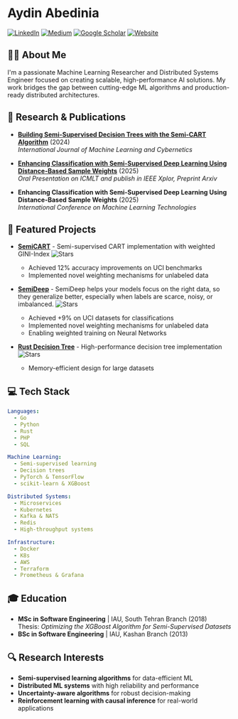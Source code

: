 # Aydin Abedinia


[![LinkedIn](https://img.shields.io/badge/LinkedIn-%230077B5.svg?style=flat-square&logo=linkedin&logoColor=white)](https://www.linkedin.com/in/aydin-abedinia-96b2276b/)
[![Medium](https://img.shields.io/badge/Medium-%23000000.svg?style=flat-square&logo=Medium&logoColor=white)](https://medium.com/@abedinia.aydin)
[![Google Scholar](https://img.shields.io/badge/Scholar-%234285F4.svg?style=flat-square&logo=google-scholar&logoColor=white)](https://scholar.google.com/citations?user=B1SRyKwAAAAJ)
[![Website](https://img.shields.io/badge/Website-%23FF7139.svg?style=flat-square&logo=Firefox-Browser&logoColor=white)](https://abedinia.github.io)

## 👨‍💻 About Me

I'm a passionate Machine Learning Researcher and Distributed Systems Engineer focused on creating scalable, high-performance AI solutions. My work bridges the gap between cutting-edge ML algorithms and production-ready distributed architectures.

## 🔬 Research & Publications

<!-- <img align="right" width="300" src="https://github-readme-stats.vercel.app/api?username=abedinia&show_icons=true&theme=radical" /> -->

- **[Building Semi-Supervised Decision Trees with the Semi-CART Algorithm](https://link.springer.com/article/10.1007/s13042-024-02161-z)** (2024)  
  *International Journal of Machine Learning and Cybernetics*

 - **[Enhancing Classification with Semi-Supervised Deep Learning Using Distance-Based Sample Weights]([https://arxiv.org/abs/2505.14345](https://arxiv.org/abs/2505.14345))** (2025)  
  *Oral Presentation on ICMLT and publish in IEEE Xplor, Preprint Arxiv*
  
- **Enhancing Classification with Semi-Supervised Deep Learning Using Distance-Based Sample Weights** (2025)  
  *International Conference on Machine Learning Technologies*

## 🚀 Featured Projects


- **[SemiCART](https://github.com/WeightedAI/semicart)** - Semi-supervised CART implementation with weighted GINI-Index
  ![Stars](https://img.shields.io/github/stars/WeightedAI/semicart?style=social)
  - Achieved 12% accuracy improvements on UCI benchmarks
  - Implemented novel weighting mechanisms for unlabeled data

- **[SemiDeep](https://github.com/WeightedAI/semideep)** - SemiDeep helps your models focus on the right data, so they generalize better, especially when labels are scarce, noisy, or imbalanced.
  ![Stars](https://img.shields.io/github/stars/WeightedAI/semideep?style=social)
  - Achieved +9% on UCI datasets for classifications
  - Implemented novel weighting mechanisms for unlabeled data
  - Enabling weighted training on Neural Networks


- **[Rust Decision Tree](https://github.com/abedinia/rust_decision_tree)** - High-performance decision tree implementation
  ![Stars](https://img.shields.io/github/stars/abedinia/rust_decision_tree?style=social)
  - Memory-efficient design for large datasets


## 💻 Tech Stack

```yaml
Languages:
  - Go
  - Python
  - Rust
  - PHP
  - SQL

Machine Learning:
  - Semi-supervised learning
  - Decision trees
  - PyTorch & TensorFlow
  - scikit-learn & XGBoost

Distributed Systems:
  - Microservices
  - Kubernetes
  - Kafka & NATS
  - Redis
  - High-throughput systems

Infrastructure:
  - Docker
  - K8s
  - AWS
  - Terraform
  - Prometheus & Grafana
```

## 🎓 Education

- **MSc in Software Engineering** | IAU, South Tehran Branch (2018)  
  Thesis: *Optimizing the XGBoost Algorithm for Semi-Supervised Datasets*
- **BSc in Software Engineering** | IAU, Kashan Branch (2013)

## 🔍 Research Interests

- **Semi-supervised learning algorithms** for data-efficient ML
- **Distributed ML systems** with high reliability and performance
- **Uncertainty-aware algorithms** for robust decision-making
- **Reinforcement learning with causal inference** for real-world applications
